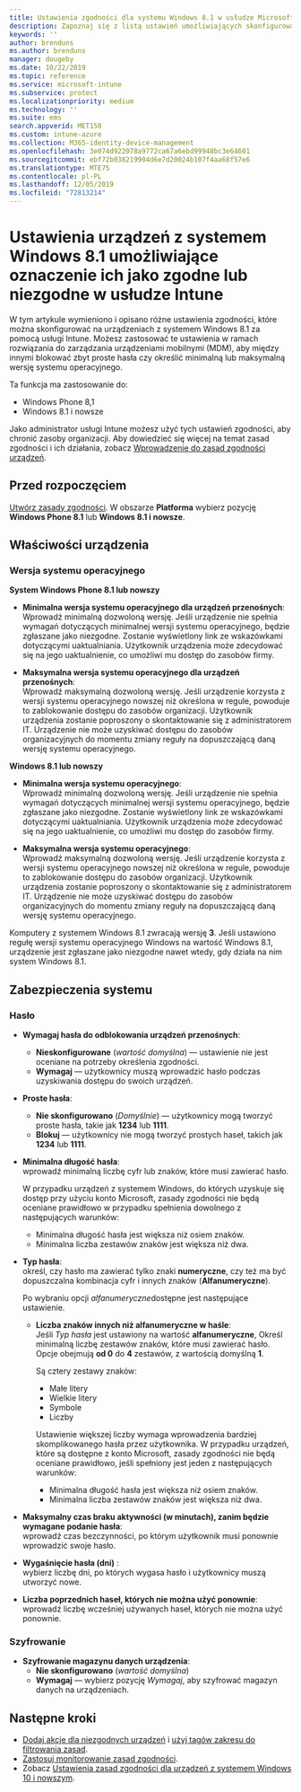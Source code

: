 ```yaml
---
title: Ustawienia zgodności dla systemu Windows 8.1 w usłudze Microsoft Intune — Azure | Microsoft Docs
description: Zapoznaj się z listą ustawień umożliwiających skonfigurowanie zgodności dla urządzeń z systemem Windows 8.1 i Windows Phone 8.1 w usłudze Microsoft Intune. Możesz między innymi sprawdzać zgodność z wymaganiami dotyczącymi minimalnej i maksymalnej wersji systemu operacyjnego, określać długość hasła i inne ograniczenia, czy włączać szyfrowanie magazynu danych.
keywords: ''
author: brenduns
ms.author: brenduns
manager: dougeby
ms.date: 10/22/2019
ms.topic: reference
ms.service: microsoft-intune
ms.subservice: protect
ms.localizationpriority: medium
ms.technology: ''
ms.suite: ems
search.appverid: MET150
ms.custom: intune-azure
ms.collection: M365-identity-device-management
ms.openlocfilehash: 3e074d922078a9772ca67a6ebd99948bc3e64601
ms.sourcegitcommit: ebf72b038219904d6e7d20024b107f4aa68f57e6
ms.translationtype: MTE75
ms.contentlocale: pl-PL
ms.lasthandoff: 12/05/2019
ms.locfileid: "72813214"
---
```

# <a name="windows-81-settings-to-mark-devices-as-compliant-or-not-compliant-using-intune"></a>Ustawienia urządzeń z systemem Windows 8.1 umożliwiające oznaczenie ich jako zgodne lub niezgodne w usłudze Intune

W tym artykule wymieniono i opisano różne ustawienia zgodności, które można skonfigurować na urządzeniach z systemem Windows 8.1 za pomocą usługi Intune. Możesz zastosować te ustawienia w ramach rozwiązania do zarządzania urządzeniami mobilnymi (MDM), aby między innymi blokować zbyt proste hasła czy określić minimalną lub maksymalną wersję systemu operacyjnego.

Ta funkcja ma zastosowanie do:

- Windows Phone 8,1
- Windows 8.1 i nowsze

Jako administrator usługi Intune możesz użyć tych ustawień zgodności, aby chronić zasoby organizacji. Aby dowiedzieć się więcej na temat zasad zgodności i ich działania, zobacz [Wprowadzenie do zasad zgodności urządzeń](device-compliance-get-started.md).

## <a name="before-you-begin"></a>Przed rozpoczęciem

[Utwórz zasady zgodności](create-compliance-policy.md#create-the-policy). W obszarze **Platforma** wybierz pozycję **Windows Phone 8.1** lub **Windows 8.1 i nowsze**.

## <a name="device-properties"></a>Właściwości urządzenia

### <a name="operating-system-version"></a>Wersja systemu operacyjnego

**System Windows Phone 8.1 lub nowszy**
- **Minimalna wersja systemu operacyjnego dla urządzeń przenośnych**:  
  Wprowadź minimalną dozwoloną wersję. Jeśli urządzenie nie spełnia wymagań dotyczących minimalnej wersji systemu operacyjnego, będzie zgłaszane jako niezgodne. Zostanie wyświetlony link ze wskazówkami dotyczącymi uaktualniania. Użytkownik urządzenia może zdecydować się na jego uaktualnienie, co umożliwi mu dostęp do zasobów firmy.

- **Maksymalna wersja systemu operacyjnego dla urządzeń przenośnych**:  
  Wprowadź maksymalną dozwoloną wersję. Jeśli urządzenie korzysta z wersji systemu operacyjnego nowszej niż określona w regule, powoduje to zablokowanie dostępu do zasobów organizacji. Użytkownik urządzenia zostanie poproszony o skontaktowanie się z administratorem IT. Urządzenie nie może uzyskiwać dostępu do zasobów organizacyjnych do momentu zmiany reguły na dopuszczającą daną wersję systemu operacyjnego.

**Windows 8.1 lub nowszy**
- **Minimalna wersja systemu operacyjnego**:  
  Wprowadź minimalną dozwoloną wersję. Jeśli urządzenie nie spełnia wymagań dotyczących minimalnej wersji systemu operacyjnego, będzie zgłaszane jako niezgodne. Zostanie wyświetlony link ze wskazówkami dotyczącymi uaktualniania. Użytkownik urządzenia może zdecydować się na jego uaktualnienie, co umożliwi mu dostęp do zasobów firmy.

- **Maksymalna wersja systemu operacyjnego**:  
  Wprowadź maksymalną dozwoloną wersję. Jeśli urządzenie korzysta z wersji systemu operacyjnego nowszej niż określona w regule, powoduje to zablokowanie dostępu do zasobów organizacji. Użytkownik urządzenia zostanie poproszony o skontaktowanie się z administratorem IT. Urządzenie nie może uzyskiwać dostępu do zasobów organizacyjnych do momentu zmiany reguły na dopuszczającą daną wersję systemu operacyjnego.

Komputery z systemem Windows 8.1 zwracają wersję **3**. Jeśli ustawiono regułę wersji systemu operacyjnego Windows na wartość Windows 8.1, urządzenie jest zgłaszane jako niezgodne nawet wtedy, gdy działa na nim system Windows 8.1.

## <a name="system-security"></a>Zabezpieczenia systemu

### <a name="password"></a>Hasło

- **Wymagaj hasła do odblokowania urządzeń przenośnych**:  
  - **Nieskonfigurowane** (*wartość domyślna*) — ustawienie nie jest oceniane na potrzeby określenia zgodności.
  - **Wymagaj** — użytkownicy muszą wprowadzić hasło podczas uzyskiwania dostępu do swoich urządzeń.

- **Proste hasła**:  
  - **Nie skonfigurowano** (*Domyślnie*) — użytkownicy mogą tworzyć proste hasła, takie jak **1234** lub **1111**.
  - **Blokuj** — użytkownicy nie mogą tworzyć prostych haseł, takich jak **1234** lub **1111**.  

- **Minimalna długość hasła**:  
  wprowadź minimalną liczbę cyfr lub znaków, które musi zawierać hasło.

  W przypadku urządzeń z systemem Windows, do których uzyskuje się dostęp przy użyciu konto Microsoft, zasady zgodności nie będą oceniane prawidłowo w przypadku spełnienia dowolnego z następujących warunków:  
  - Minimalna długość hasła jest większa niż osiem znaków.
  - Minimalna liczba zestawów znaków jest większa niż dwa.

- **Typ hasła**:  
  określ, czy hasło ma zawierać tylko znaki **numeryczne**, czy też ma być dopuszczalna kombinacja cyfr i innych znaków (**Alfanumeryczne**).

  Po wybraniu opcji *alfanumeryczne*dostępne jest następujące ustawienie.  

  - **Liczba znaków innych niż alfanumeryczne w haśle**:  
    Jeśli *Typ hasła* jest ustawiony na wartość **alfanumeryczne**, Określ minimalną liczbę zestawów znaków, które musi zawierać hasło. Opcje obejmują **od 0** do **4** zestawów, z wartością domyślną **1**.
    
    Są cztery zestawy znaków:
    - Małe litery
    - Wielkie litery
    - Symbole
    - Liczby

    Ustawienie większej liczby wymaga wprowadzenia bardziej skomplikowanego hasła przez użytkownika. W przypadku urządzeń, które są dostępne z konto Microsoft, zasady zgodności nie będą oceniane prawidłowo, jeśli spełniony jest jeden z następujących warunków:

    - Minimalna długość hasła jest większa niż osiem znaków.
    - Minimalna liczba zestawów znaków jest większa niż dwa.

- **Maksymalny czas braku aktywności (w minutach), zanim będzie wymagane podanie hasła**:  
  wprowadź czas bezczynności, po którym użytkownik musi ponownie wprowadzić swoje hasło.

- **Wygaśnięcie hasła (dni)** :  
  wybierz liczbę dni, po których wygasa hasło i użytkownicy muszą utworzyć nowe.

- **Liczba poprzednich haseł, których nie można użyć ponownie**:  
  wprowadź liczbę wcześniej używanych haseł, których nie można użyć ponownie.

### <a name="encryption"></a>Szyfrowanie

- **Szyfrowanie magazynu danych urządzenia**:  
  - **Nie skonfigurowano** (*wartość domyślna*)
  - **Wymagaj** — wybierz pozycję *Wymagaj*, aby szyfrować magazyn danych na urządzeniach.


<!-- not on phone   
- **Require encryption on mobile device**: **Require** the device to be encrypted to connect to data storage resources.
--> 

## <a name="next-steps"></a>Następne kroki

- [Dodaj akcje dla niezgodnych urządzeń](actions-for-noncompliance.md) i [użyj tagów zakresu do filtrowania zasad](../fundamentals/scope-tags.md).
- [Zastosuj monitorowanie zasad zgodności](compliance-policy-monitor.md).
- Zobacz [Ustawienia zasad zgodności dla urządzeń z systemem Windows 10 i nowszym](compliance-policy-create-windows.md).